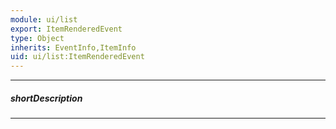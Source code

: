 ```yaml
---
module: ui/list
export: ItemRenderedEvent
type: Object
inherits: EventInfo,ItemInfo
uid: ui/list:ItemRenderedEvent
---
```

---
##### shortDescription
<!-- Description goes here -->

---
<!-- Description goes here -->
